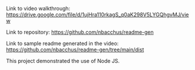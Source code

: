 Link to video walkthrough: https://drive.google.com/file/d/1ujHra110rkagS_q0aK298V5LYGQhgvMJ/view

Link to repository: https://github.com/nbacchus/readme-gen

Link to sample readme generated in the video: https://github.com/nbacchus/readme-gen/tree/main/dist

This project demonstrated the use of Node JS.